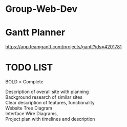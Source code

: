 # Group-Web-Dev

# Gantt Planner
https://app.teamgantt.com/projects/gantt?ids=4201781

# TODO LIST

BOLD = Complete

Description of overall site with planning\
Background research of similar sites\
Clear description of features, functionality \
Website Tree Diagram\
Interface Wire Diagrams,\
Project plan with timelines and description
